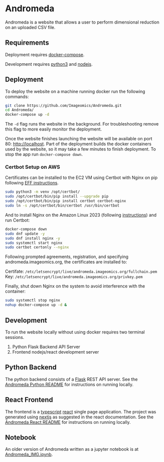 # Andromeda
Andromeda is a website that allows a user to perform dimensional reduction on an uploaded CSV file.

## Requirements
Deployment requires [docker-compose](https://www.docker.com/).

Development requires [python3](https://www.python.org/) and [nodejs](https://nodejs.org/).

## Deployment
To deploy the website on a machine running docker run the following commands:
```bash
git clone https://github.com/Imageomics/Andromeda.git
cd Andromeda/
docker-compose up -d
```
The `-d` flag runs the website in the background. For troubleshooting remove this flag to more easily monitor the deployment.

Once the website finishes launching the website will be available on port 80: [http://localhost](http://localhost).
Part of the deployment builds the docker containers used by the website, so it may take a few minutes to finish deployment.
To stop the app run `docker-compose down`.

### Certbot Setup on AWS
Certificates can be installed to the EC2 VM using Certbot with Nginx on pip following [EFF instructions](https://certbot.eff.org/instructions?ws=nginx&os=pip).
```bash
sudo python3 -m venv /opt/certbot/
sudo /opt/certbot/bin/pip install --upgrade pip
sudo /opt/certbot/bin/pip install certbot certbot-nginx
sudo ln -s /opt/certbot/bin/certbot /usr/bin/certbot
```
And to install Nginx on the Amazon Linux 2023 (following [instructions](https://awswithatiq.com/how-to-install-nginx-in-amazon-linux-2023/)) and run Certbot:
```bash
docker-compose down
sudo dnf update -y
sudo dnf install nginx -y
sudo systemctl start nginx
sudo certbot certonly --nginx
```
Following prompted agreements, registration, and specifying andromeda.imageomics.org, the certificates are installed to:

Certifate: `/etc/letsencrypt/live/andromeda.imageomics.org/fullchain.pem`
Key: `/etc/letsencrypt/live/andromeda.imageomics.org/privkey.pem`

Finally, shut down Nginx on the system to avoid interference with the container:
```bash
sudo systemctl stop nginx
nohup docker-compose up -d &
```

## Development
To run the website locally without using docker requires two terminal sessions.
1. Python Flask Backend API Server 
2. Frontend nodejs/react development server

## Python Backend
The python backend consists of a [Flask](https://flask.palletsprojects.com/en/2.3.x/quickstart/#a-minimal-application) REST API server.
See the [Andromeda Python README](andromeda/README.md) for instructions on running locally.

## React Frontend
The frontend is a [typescript](https://www.typescriptlang.org/) [react](https://react.dev/) single page application.
The project was generated using [nextjs](https://nextjs.org/docs) as suggested in the react documentation.
See the [Andromeda React README](andromeda-ui/README.md) for instructions on running locally.

## Notebook
An older version of Andromeda written as a jupyter notebook is at [Andromeda_IMG.ipynb](Andromeda_IMG.ipynb).
